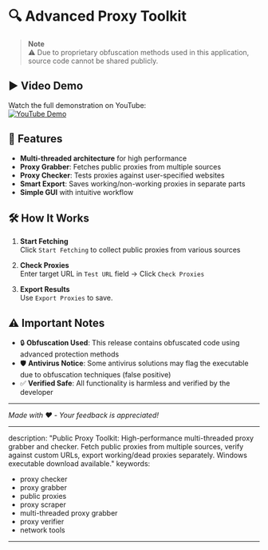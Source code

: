 # 🔍 Advanced Proxy Toolkit 
> **Note**  
> ⚠️ Due to proprietary obfuscation methods used in this application, source code cannot be shared publicly.

## ▶️ Video Demo
Watch the full demonstration on YouTube:  
[![YouTube Demo](https://img.shields.io/badge/YouTube-Demo-red)](https://youtu.be/1ASODvXUTVY)  

## 🌟 Features
- **Multi-threaded architecture** for high performance
- **Proxy Grabber**: Fetches public proxies from multiple sources
- **Proxy Checker**: Tests proxies against user-specified websites
- **Smart Export**: Saves working/non-working proxies in separate parts
- **Simple GUI** with intuitive workflow

## 🛠️ How It Works
1. **Start Fetching**  
   Click `Start Fetching` to collect public proxies from various sources  
   
2. **Check Proxies**  
   Enter target URL in `Test URL` field → Click `Check Proxies`  
   
3. **Export Results**  
   Use `Export Proxies` to save.

## ⚠️ Important Notes
- 🔒 **Obfuscation Used**: This release contains obfuscated code using advanced protection methods
- 🛡️ **Antivirus Notice**: Some antivirus solutions may flag the executable due to obfuscation techniques (false positive)
- ✅ **Verified Safe**: All functionality is harmless and verified by the developer

---
*Made with ❤️ - Your feedback is appreciated!*

---
description: "Public Proxy Toolkit: High-performance multi-threaded proxy grabber and checker. Fetch public proxies from multiple sources, verify against custom URLs, export working/dead proxies separately. Windows executable download available."
keywords: 
  - proxy checker
  - proxy grabber
  - public proxies
  - proxy scraper
  - multi-threaded proxy grabber
  - proxy verifier
  - network tools
---

